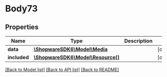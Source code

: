 # Body73

## Properties
Name | Type | Description | Notes
------------ | ------------- | ------------- | -------------
**data** | [**\ShopwareSDK6\Model\Media**](Media.md) |  | [optional] 
**included** | [**\ShopwareSDK6\Model\Resource[]**](Resource.md) |  | [optional] 

[[Back to Model list]](../../README.md#documentation-for-models) [[Back to API list]](../../README.md#documentation-for-api-endpoints) [[Back to README]](../../README.md)

